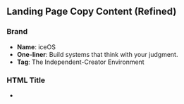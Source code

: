 ## Landing Page Copy Content (Refined)

### Brand
- **Name**: iceOS
- **One-liner**: Build systems that think with your judgment.
- **Tag**: The Independent-Creator Environment

### HTML Title
- **<title>**: iceOS — The Independent-Creator Environment

### Navigation
- **Brand**: iceOS
- **Links**:
  - Home
- **Primary Button**: Join Waitlist

### Hero
- **Eyebrow**: iceOS
- **Headline**: The Independent-Creator Environment
- **Subhead**: Turn your expertise into reusable systems. Design once, scale everywhere.
- **Accent**: Productizing Judgment.
- **Primary CTA**: Join the Waitlist

### Demo
- **Title**: See It in Action
- **Status**: Coming Soon

### What it is
- **Title**: Your Expertise, Productized
- **Copy**: Capture decision frameworks and creative processes as reusable blueprints. What makes your thinking unique becomes your most valuable asset.

### What makes it different
- **Title**: Beyond Task Automation
- **Intro**: Other tools give outputs. iceOS makes your judgment the product.
- **Points**:
  - **Reusable** → Build once, run anywhere
  - **Composable** → Combine systems to create new capabilities
  - **Governed** → Version control for your thinking

### Why it matters now
- **Title**: Why This Matters Now
- **Pillars**:
  - **Scale Your Impact** → Reach more people without more hours
  - **Predictable Economics** → Per-run pricing like cloud compute
  - **Own Your Stack** → Build beyond platform constraints

### Final CTA
- **Title**: Build What Matters
- **Copy**: We're inviting creators to shape the future of work. If you're ready to turn your expertise into scalable systems, join us.
- **CTA Button**: Join the Waitlist

### Waitlist Form
- **Email**: label "Email"; placeholder "you@company.com"
- **Role**: label "What you do"; placeholder "Select your role"
  - Options: Founder / Creator; Operator; Engineer; Consultant; Designer; Other
- **What will you build?**: label; placeholder "What expertise would you turn into a system?"
- **Submit Button**: Join the Waitlist
- **Submit Button (saving)**: Joining…

### Notifications
- **Missing email**: Please enter your email
- **Success**: You're on the list! ✨
- **Already on list**: You're already signed up
- **Generic error**: Something went wrong

### Footer
- © iceOS

